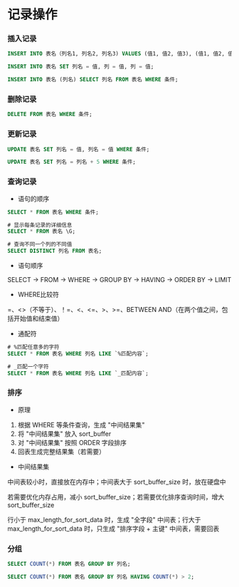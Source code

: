 # 记录操作


### 插入记录

```sql
INSERT INTO 表名（列名1, 列名2, 列名3) VALUES (值1, 值2, 值3), (值1, 值2, 值3);

INSERT INTO 表名 SET 列名 = 值, 列 = 值, 列 = 值;

INSERT INTO 表名 (列名) SELECT 列名 FROM 表名 WHERE 条件;
```


### 删除记录

```sql
DELETE FROM 表名 WHERE 条件;
```


### 更新记录

```sql
UPDATE 表名 SET 列名 = 值, 列名 = 值 WHERE 条件;

UPDATE 表名 SET 列名 = 列名 + 5 WHERE 条件;
```


### 查询记录 

* 语句的顺序

```sql
SELECT * FROM 表名 WHERE 条件;

# 显示每条记录的详细信息
SELECT * FROM 表名 \G;

# 查询不同一个列的不同值
SELECT DISTINCT 列名 FROM 表名;
```

* 语句顺序

SELECT -> FROM -> WHERE -> GROUP BY -> HAVING -> ORDER BY -> LIMIT

* WHERE比较符

=、<>（不等于）、！=、<、<=、>、>=、BETWEEN AND（在两个值之间，包括开始值和结束值）

* 通配符

```sql
# %匹配任意多的字符
SELECT * FROM 表名 WHERE 列名 LIKE `%匹配内容`;

# _匹配一个字符
SELECT * FROM 表名 WHERE 列名 LIKE `_匹配内容`;
```


### 排序

* 原理

1. 根据 WHERE 等条件查询，生成 "中间结果集"
2. 将 "中间结果集" 放入 sort_buffer
3. 对 "中间结果集" 按照 ORDER 字段排序
4. 回表生成完整结果集（若需要）

* 中间结果集

中间表较小时，直接放在内存中；中间表大于 sort_buffer_size 时，放在硬盘中

若需要优化内存占用，减小 sort_buffer_size；若需要优化排序查询时间，增大 sort_buffer_size

行小于 max_length_for_sort_data 时，生成 "全字段" 中间表；行大于 max_length_for_sort_data 时，只生成 "排序字段 + 主键" 中间表，需要回表


### 分组

```sql
SELECT COUNT(*) FROM 表名 GROUP BY 列名;

SELECT COUNT(*) FROM 表名 GROUP BY 列名 HAVING COUNT(*) > 2;
```
